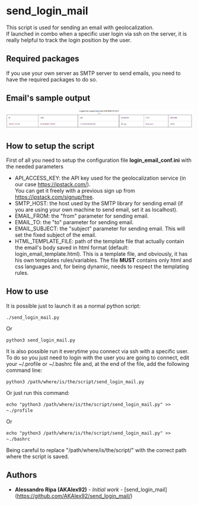 # send_login_mail
This script is used for sending an email with geolocalization.  
If launched in combo when a specific user login via ssh on the server, it is really helpful to track the login position by the user.
## Required packages
If you use your own server as SMTP server to send emails, you need to have the required packages to do so.
## Email's sample output
![Example_Output](https://github.com/AKAlex92/send_login_mail/blob/master/src_README/Sample_output.png)
## How to setup the script
First of all you need to setup the configuration file **login_email_conf.ini** with the needed parameters
* API_ACCESS_KEY: the API key used for the geolocalization service (in our case https://ipstack.com/).  
 You can get it freely with a previous sign up from https://ipstack.com/signup/free.
* SMTP_HOST: the host used by the SMTP library for sending email (if you are using your own machine to send email, set it as localhost). 
* EMAIL_FROM: the "from" parameter for sending email.
* EMAIL_TO: the "to" parameter for sending email.
* EMAIL_SUBJECT: the "subject" parameter for sending email. This will set the fixed subject of the email.
* HTML_TEMPLATE_FILE: path of the template file that actually contain the email's body saved in html format (default: login_email_template.html). This is a template file, and obviously, it has his own templates rules/variables.   The file **MUST** contains only html and css languages and, for being dynamic, needs to respect the templating rules.
## How to use
It is possible just to launch it as a normal python script:
```
./send_login_mail.py
```
Or  
```
python3 send_login_mail.py
```
  
It is also possible run it everytime you connect via ssh with a specific user.
To do so you just need to login with the user you are going to connect, edit your ~/.profile or ~/.bashrc file and, at the end of the file, add the following command line:
```
python3 /path/where/is/the/script/send_login_mail.py
```
Or just run this command:
```
echo "python3 /path/where/is/the/script/send_login_mail.py" >> ~./profile
```
Or
```
echo "python3 /path/where/is/the/script/send_login_mail.py" >> ~./bashrc
```
Being careful to replace "/path/where/is/the/script/" with the correct path where the script is saved.
## Authors

* **Alessandro Ripa (AKAlex92)** - *Initial work* - [send_login_mail] (https://github.com/AKAlex92/send_login_mail/)
